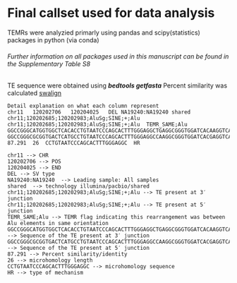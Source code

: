 # Final callset used for data analysis 

TEMRs were analyzied primarly using pandas and scipy(statistics) packages in python (via conda)

###### Further information on all packages used in this manuscript can be found in the Supplementary Table S8

TE sequence were obtained using <b><i>bedtools getfasta</i></b>
Percent similarity was calculated <a href="https://github.com/mbreese/swalign">swalign</a>

```
Detail explanation on what each column represent 
chr11	120202706	120204025	DEL	NA19240:NA19240	shared	chr11;120202685;120202983;AluSg;SINE;+;Alu	chr11;120202685;120202983;AluSg;SINE;+;Alu	TEMR_SAME;Alu	GGCCGGGCATGGTGGCTCACACCTGTAATCCCAGCACTTTGGGAGGCTGAGGCGGGTGGATCACAAGGTCAGGAGTTTGAGACCAGCCTGGCCAACATGGTGAAACCCCGTCTCTACTAAAAATACAAAAAATAGCTGGGCATGGTGGCAGGTGCCTATAATCCCAGCTACTCAGGAGGCTGAGGCAGGAGAATTGCTTGAATCCAGAAGGCAGAGGTTGCAGTGAGCTGAGATCGTGCCACTGCACTCCAGCCTGGGCGACAGAGCAAGACTCTGTCTCGAAAAAACAAAAAAAGAA	GGCCGGGCGCGGTGACTCATGCCTGTAATCCCAGCACTTTGGGAGGCCAAGGCGGGTGGATCACGAGGTCAGGAGATCGAGACCATCCTGGCTAACACGGTGAAATCCCGTCTGTACTAAAAATCCAAAAAATTAGCCGGGCGTGGTGGCGGGCGCCTGTAGTCCCAGCTACTCGGGAGGCTGAGGCAGGAGAATGGCATGAACCCGGGAGGCAGAGCTTGCAGTGAGCTGAGATCGCGCCCCTGCACTCCAGCCTGGGCGACAGAGCGAGACTCCATCTCAAAAAAAAAAAAAAAAAAAGTAATAAA	87.291	26	CCTGTAATCCCAGCACTTTGGGAGGC	HR

chr11 --> CHR
120202706 --> POS
120204025 --> END
DEL --> SV type
NA19240:NA19240  --> Leading sample: All samples
shared  --> technology illumina/pacbio/shared
chr11;120202685;120202983;AluSg;SINE;+;Alu --> TE present at 3′ junction
chr11;120202685;120202983;AluSg;SINE;+;Alu --> TE present at 5′ junction
TEMR_SAME;Alu --> TEMR flag indicating this rearrangement was between Alu elements in same orientation
GGCCGGGCATGGTGGCTCACACCTGTAATCCCAGCACTTTGGGAGGCTGAGGCGGGTGGATCACAAGGTCAGGAGTTTGAGACCAGCCTGGCCAACATGGTGAAACCCCGTCTCTACTAAAAATACAAAAAATAGCTGGGCATGGTGGCAGGTGCCTATAATCCCAGCTACTCAGGAGGCTGAGGCAGGAGAATTGCTTGAATCCAGAAGGCAGAGGTTGCAGTGAGCTGAGATCGTGCCACTGCACTCCAGCCTGGGCGACAGAGCAAGACTCTGTCTCGAAAAAACAAAAAAAGAA --> Sequence of the TE present at 3′ junction
GGCCGGGCGCGGTGACTCATGCCTGTAATCCCAGCACTTTGGGAGGCCAAGGCGGGTGGATCACGAGGTCAGGAGATCGAGACCATCCTGGCTAACACGGTGAAATCCCGTCTGTACTAAAAATCCAAAAAATTAGCCGGGCGTGGTGGCGGGCGCCTGTAGTCCCAGCTACTCGGGAGGCTGAGGCAGGAGAATGGCATGAACCCGGGAGGCAGAGCTTGCAGTGAGCTGAGATCGCGCCCCTGCACTCCAGCCTGGGCGACAGAGCGAGACTCCATCTCAAAAAAAAAAAAAAAAAAAGTAATAAA --> Sequence of the TE present at 5′ junction
87.291 --> Percent similarity/identity
26 --> microhomology length 
CCTGTAATCCCAGCACTTTGGGAGGC --> microhomology sequence
HR --> type of mechanism

```
